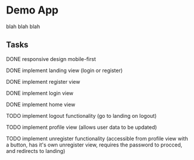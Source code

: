 # Demo App

blah blah blah

## Tasks

DONE responsive design mobile-first

DONE implement landing view (login or register)

DONE implement register view

DONE implement login view

DONE implement home view

TODO implement logout functionality (go to landing on logout)

TODO implement profile view (allows user data to be updated)

TODO implement unregister functionality (accessible from profile view with a button, has it's own unregister view, requires the password to procced, and redirects to landing)